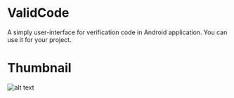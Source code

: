 # ValidCode
A simply user-interface for verification code in Android application. You can use it for your project.

# Thumbnail
![alt text](https://ibb.co/frScgk)
